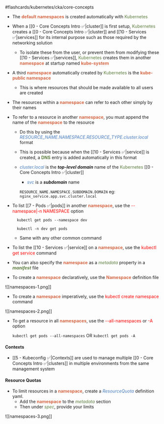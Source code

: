 #flashcards/kubernetes/cka/core-concepts

- The <b><span style="color:#d46644">default namespaces</span></b> is created automatically with <span style="color:#5c7e3e">Kubernetes</span>

- When a [[0 - Core Concepts Intro ✅|cluster]] is first setup, <span style="color:#5c7e3e">Kubernetes</span> creates a [[0 - Core Concepts Intro ✅|cluster]] and [[10 - Services ✅|services]] for its internal purpose such as those required by the networking solution
	- To isolate these from the user, or prevent them from modifying these [[10 - Services ✅|services]], <span style="color:#5c7e3e">Kubernetes</span> creates them in another <b><span style="color:#d46644">namespace</span></b> at startup named <b><span style="color:#d46644">kube-system</span></b>

- A third <b><span style="color:#d46644">namespace</span></b> automatically created by <span style="color:#5c7e3e">Kubernetes</span> is the <b><span style="color:#d46644">kube-public namespace</span></b>
	- This is where resources that should be made available to all users are created

- The resources within a <b><span style="color:#d46644">namespace</span></b> can refer to each other simply by their names

- To refer to a resource in another <b><span style="color:#d46644">namespace</span></b>, you must append the name of the <b><span style="color:#d46644">namespace</span></b> to the resource
	- Do this by using the <i><span style="color:#477bbe">RESOURCE_NAME.NAMESPACE.RESOURCE_TYPE.cluster.local</span></i> format
	- This is possible because when the [[10 - Services ✅|service]] is created, a <b><span style="color:#5c7e3e">DNS</span></b> entry is added automatically in this format
	- <i><span style="color:#477bbe">cluster.local</span></i> is the ***top-level domain*** name of the <span style="color:#5c7e3e">Kubernetes</span> [[0 - Core Concepts Intro ✅|cluster]]
		- <i><span style="color:#477bbe">svc</span></i> is a ***subdomain*** name

		`RESOURCE_NAME.NAMESPACE.SUBDOMAIN.DOMAIN`
		eg:
		`nginx_service.app.svc.cluster.local`

- To list [[7 - Pods ✅|pods]] in another <b><span style="color:#d46644">namespace</span></b>, use the <span style="color:red">--namespace|-n NAMESPACE</span> option

		kubectl get pods --namespace dev

		kubectl -n dev get pods

	- Same with any other common command

- To list the [[10 - Services ✅|service]] on a <b><span style="color:#d46644">namespace</span></b>, use the <span style="color:red">kubectl get service</span> command

- You can also specify the <b><span style="color:#d46644">namespace</span></b> as a <i><span style="color:#5c7e3e">metadata</span></i> property in a <b><i><span style="color:#5c7e3e">manifest</span></i></b> file

- To create a <b><span style="color:#d46644">namespace</span></b> declaratively, use the <b><span style="color:#d46644">Namespace</span></b> definition file

![[namespaces-1.png]]

- To create a <b><span style="color:#d46644">namespace</span></b> imperatively, use the <span style="color:red">kubectl create namespace</span> command

![[namespaces-2.png]]

- To get a resource in all <b><span style="color:#d46644">namespaces</span></b>, use the <span style="color:red">--all-namespaces</span> or <span style="color:red">-A</span> option

	`kubectl get pods --all-namespaces` OR `kubectl get pods -A`


#### Contexts

- [[5 - Kubeconfig ✅|Contexts]] are used to manage multiple [[0 - Core Concepts Intro ✅|clusters]] in multiple environments from the same management system


#### Resource Quotas

- To limit resources in a <b><span style="color:#d46644">namespace</span></b>, create a <i><span style="color:#477bbe">ResourceQuota</span></i> definition yaml.
	- Add the <b><span style="color:#d46644">namespace</span></b> to the <i><span style="color:#5c7e3e">metadata</span></i> section
	- Then under <i><span style="color:#5c7e3e">spec</span></i>, provide your limits

![[namespaces-3.png]]